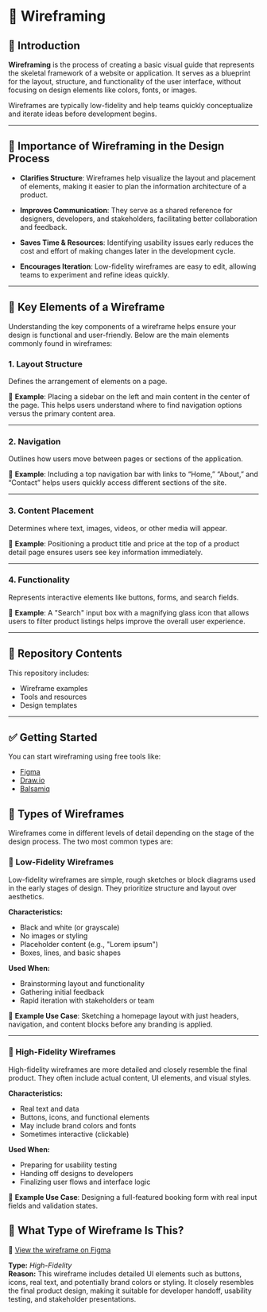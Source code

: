 # 📐 Wireframing

## 🧾 Introduction

**Wireframing** is the process of creating a basic visual guide that represents the skeletal framework of a website or application. It serves as a blueprint for the layout, structure, and functionality of the user interface, without focusing on design elements like colors, fonts, or images.

Wireframes are typically low-fidelity and help teams quickly conceptualize and iterate ideas before development begins.

---

## 🎯 Importance of Wireframing in the Design Process

- **Clarifies Structure**: Wireframes help visualize the layout and placement of elements, making it easier to plan the information architecture of a product.
  
- **Improves Communication**: They serve as a shared reference for designers, developers, and stakeholders, facilitating better collaboration and feedback.
  
- **Saves Time & Resources**: Identifying usability issues early reduces the cost and effort of making changes later in the development cycle.
  
- **Encourages Iteration**: Low-fidelity wireframes are easy to edit, allowing teams to experiment and refine ideas quickly.

---

## 🧩 Key Elements of a Wireframe

Understanding the key components of a wireframe helps ensure your design is functional and user-friendly. Below are the main elements commonly found in wireframes:

### 1. **Layout Structure**
Defines the arrangement of elements on a page.

📌 **Example**: Placing a sidebar on the left and main content in the center of the page. This helps users understand where to find navigation options versus the primary content area.

---

### 2. **Navigation**
Outlines how users move between pages or sections of the application.

📌 **Example**: Including a top navigation bar with links to “Home,” “About,” and “Contact” helps users quickly access different sections of the site.

---

### 3. **Content Placement**
Determines where text, images, videos, or other media will appear.

📌 **Example**: Positioning a product title and price at the top of a product detail page ensures users see key information immediately.

---

### 4. **Functionality**
Represents interactive elements like buttons, forms, and search fields.

📌 **Example**: A "Search" input box with a magnifying glass icon that allows users to filter product listings helps improve the overall user experience.

---

## 📂 Repository Contents

This repository includes:
- Wireframe examples
- Tools and resources
- Design templates

---

## ✅ Getting Started

You can start wireframing using free tools like:
- [Figma](https://www.figma.com)
- [Draw.io](https://draw.io)
- [Balsamiq](https://balsamiq.com)

## 🧱 Types of Wireframes

Wireframes come in different levels of detail depending on the stage of the design process. The two most common types are:

### 🔹 Low-Fidelity Wireframes
Low-fidelity wireframes are simple, rough sketches or block diagrams used in the early stages of design. They prioritize structure and layout over aesthetics.

**Characteristics:**
- Black and white (or grayscale)
- No images or styling
- Placeholder content (e.g., "Lorem ipsum")
- Boxes, lines, and basic shapes

**Used When:**
- Brainstorming layout and functionality
- Gathering initial feedback
- Rapid iteration with stakeholders or team

📌 **Example Use Case**: Sketching a homepage layout with just headers, navigation, and content blocks before any branding is applied.

---

### 🔸 High-Fidelity Wireframes
High-fidelity wireframes are more detailed and closely resemble the final product. They often include actual content, UI elements, and visual styles.

**Characteristics:**
- Real text and data
- Buttons, icons, and functional elements
- May include brand colors and fonts
- Sometimes interactive (clickable)

**Used When:**
- Preparing for usability testing
- Handing off designs to developers
- Finalizing user flows and interface logic

📌 **Example Use Case**: Designing a full-featured booking form with real input fields and validation states.

## 🧐 What Type of Wireframe Is This?

🔗 [View the wireframe on Figma](https://www.figma.com/design/E2BRqdPcKkrnX6hLGPto8Z/Project-Airbnb?node-id=1-2&t=sTAeZGS3VrBemZUd-0)


**Type:** _High-Fidelity_  
**Reason:** This wireframe includes detailed UI elements such as buttons, icons, real text, and potentially brand colors or styling. It closely resembles the final product design, making it suitable for developer handoff, usability testing, and stakeholder presentations.
